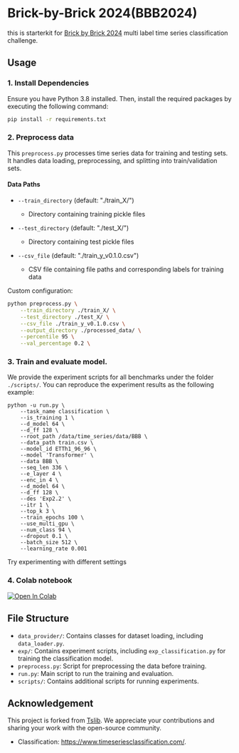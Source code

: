 # Brick-by-Brick 2024(BBB2024)

this is starterkit for [Brick by Brick 2024](https://www.aicrowd.com/challenges/brick-by-brick-2024) multi label time series classification challenge.

## Usage

### 1. Install Dependencies

Ensure you have Python 3.8 installed. Then, install the required packages by executing the following command:

```sh
pip install -r requirements.txt
```

### 2. Preprocess data

 This `preprocess.py` processes time series data for training and testing sets. It handles data loading, preprocessing, and splitting into train/validation sets.

#### Data Paths

- `--train_directory` (default: "./train_X/")

  - Directory containing training pickle files

- `--test_directory` (default: "./test_X/")

  - Directory containing test pickle files

- `--csv_file` (default: "./train_y_v0.1.0.csv")
  - CSV file containing file paths and corresponding labels for training data

Custom configuration:

```bash
python preprocess.py \
    --train_directory ./train_X/ \
    --test_directory ./test_X/ \
    --csv_file ./train_y_v0.1.0.csv \
    --output_directory ./processed_data/ \
    --percentile 95 \
    --val_percentage 0.2 \
```

### 3. Train and evaluate model.
 We provide the experiment scripts for all benchmarks under the folder `./scripts/`. You can reproduce the experiment results as the following example:

```
python -u run.py \
    --task_name classification \
    --is_training 1 \
    --d_model 64 \
    --d_ff 128 \
    --root_path /data/time_series/data/BBB \
    --data_path train.csv \
    --model_id ETTh1_96_96 \
    --model 'Transformer' \
    --data BBB \
    --seq_len 336 \
    --e_layer 4 \
    --enc_in 4 \
    --d_model 64 \
    --d_ff 128 \
    --des 'Exp2.2' \
    --itr 1 \
    --top_k 3 \
    --train_epochs 100 \
    --use_multi_gpu \
    --num_class 94 \
    --dropout 0.1 \
    --batch_size 512 \
    --learning_rate 0.001
```
Try experimenting with different settings

### 4. Colab notebook
   <a href="https://colab.research.google.com/drive/1Bs6aE5gSlM_K0IKH3x2AcvVmuzrpjmzt#scrollTo=DoX7_j6K6T7z" target="_parent"><img src="https://colab.research.google.com/assets/colab-badge.svg" alt="Open In Colab"/></a>
   
  ## File Structure

  - `data_provider/`: Contains classes for dataset loading, including `data_loader.py`.
  - `exp/`: Contains experiment scripts, including `exp_classification.py` for training the classification model.
  - `preprocess.py`: Script for preprocessing the data before training.
  - `run.py`: Main script to run the training and evaluation.
  - `scripts/`: Contains additional scripts for running experiments.

## Acknowledgement

This project is forked from [Tslib](https://github.com/thuml/Time-Series-Library/). We appreciate your contributions and sharing your work with the open-source community.

- Classification: https://www.timeseriesclassification.com/.
